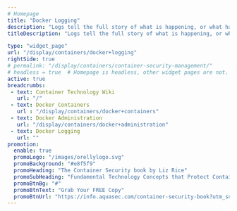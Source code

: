 ```yaml
---
# Homepage
title: "Docker Logging"
description: "Logs tell the full story of what is happening, or what happened at every layer of the stack. Whether it’s the application layer, the networking layer, the infrastructure layer, or storage, logs have all the answers. This page gathers resources about working with Docker logs, how to manage and implement Docker logs and more."
titleDescription: "Logs tell the full story of what is happening, or what happened at every layer of the stack. Whether it’s the application layer, the <a href='/display/containers/Docker+Networking+101'>networking</a> layer, the infrastructure layer, or storage, logs have all the answers. This page gathers resources about working with <a href='/display/containers/Docker+Containers'>Docker</a> logs, how to manage and implement Docker logs and more." 

type: "widget_page"
url: "/display/containers/docker+logging" 
rightSide: true 
# permalink: "/display/containers/container-security-management/"
# headless = true  # Homepage is headless, other widget pages are not.
active: true
breadcrumbs:
 - text: Container Technology Wiki
   url: "/"
 - text: Docker Containers
   url : "/display/containers/docker+containers"
 - text: Docker Administration
   url: "/display/containers/docker+administration"
 - text: Docker Logging
   url: ""
promotion:
  enable: true
  promoLogo: "/images/orellylogo.svg"
  promoBackground: "#e8f5f9"
  promoHeading: "The Container Security book by Liz Rice"
  promoSubHeading: "Fundamental Technology Concepts that Protect Containerized Applications"
  promoBtnBg: "#"
  promoBtnText: "Grab Your FREE Copy"
  promoBtnUrl: "https://info.aquasec.com/container-security-book?utm_source=wiki"
---
```



